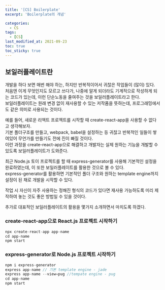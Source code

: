 ```yaml
---
title: '[CS] Boilerplate'
excerpt: 'Boilerplate의 개념'

categories:
  - CS
tags:
  - [CS]
last_modified_at: 2021-09-23
toc: true  
toc_sticky: true
---
```


## 보일러플레이트란

개발을 하다 보면 매번 해야 하는, 하지만 반복적이어서 귀찮은 작업들이 (많이) 있다.  
처음엔 이게 무엇인지도 모르고 쓰다가, 나중에 알게 되더라도 기계적으로 작성하게 되는 코드가 있는데, 이런 단순노동을 줄여주는 것을 보일러플레이트라고 한다.  
보일러플레이트는 원래 변경 없이 재사용할 수 있는 저작품을 뜻하는데, 프로그래밍에서도 같은 의미로 사용되는 것이다. 
 


예를 들어, 새로운 리액트 프로젝트를 시작할 때 create-react-app을 사용할 수 없다고 생각해보자.  
기본 폴더구조를 만들고, webpack, babel을 설정하는 등 귀찮고 반복적인 일들이 쌓여있어 무언가를 만들기도 전에 진이 빠질 것이다.   
이런 과정을 create-react-app으로 해결하고 개발자는 실제 원하는 기능을 개발할 수 있도록 보일러플레이트가 도와준다. 
 

최근 Node.js 토이 프로젝트를 할 때 express-generator를 사용해 기본적인 설정을 완료하였는데, 이 또한 보일러플레이트를 활용한 것으로 볼 수 있다.  
express-generator를 활용하면 기본적인 폴더 구조와 원하는 template engine까지 설정이 된 채로 개발을 시작할 수 있다.  
 

작업 시 자신이 자주 사용하는 정해진 형식의 코드가 있다면 재사용 가능하도록 미리 제작하여 놓는 것도 좋은 방법일 수 있을 것이다. 
 

추가로 대표적인 보일러플레이트의 활용을 몇가지 소개하면서 마치도록 하겠다. 
 

### create-react-app으로 React.js 프로젝트 시작하기

```java
npx create-react-app app-name
cd app-name
npm start
```

### express-generator로 Node.js 프로젝트 시작하기

```java
npm i express-generator
express app-name // 기본 template engine - jade
express app-name --view=pug //tempate engine - pug
cd app-name
npm start
```